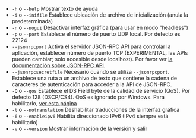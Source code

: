 
[comment]: # (This is an include file for use in multiple documents)

- `-h` o `--help`           Mostrar texto de ayuda         
- `-i` o `--inifile`        Establece ubicación de archivo de inicialización (anula la predeterminada)
- `-n` o `--nogui`          Desactivar interfaz gráfica (para usar en modo "headless")                      
- `-p` o `--port`           Establece el número de puerto UDP local. Por defecto es 22124
- `--jsonrpcport`            Activa el servidor JSON-RPC API para controlar la aplicación, establecer número de puerto TCP (EXPERIMENTAL, las APIs pueden cambiar; solo accesible desde localhost). Por favor ver [la documentación sobre JSON-RPC API](https://github.com/jamulussoftware/jamulus/blob/master/docs/JSON-RPC.md).
- `--jsonrpcsecretfile`      Necesario cuando se utiliza `--jsonrpcport`. Establece una ruta a un archivo de texto que contiene la cadena de caracteres de autenticación para acceder a la API de JSON-RPC.
- `-Q` o `--qos`            Establece el DS Field byte de la calidad de servicio (QoS). Por defecto 128 (DSCP/CS4). QoS es ignorado por Windows. Para habilitarlo, [ver esta página](QOS-Windows)
- `-t` o `--notranslation`  Deshabilitar traducciones de la interfaz gráfica
- `-6` o `--enableipv6`     Habilita direccionado IPv6 (IPv4 siempre está habilitado)
- `-v` o `--version`        Mostrar información de la versión y salir
